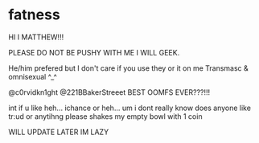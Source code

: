 # fatness
HI I MATTHEW!!!

PLEASE DO NOT BE PUSHY WITH ME I WILL GEEK.

He/him prefered but I don't care if you use they or it on me
Transmasc & omnisexual ^_^



@c0rvidkn1ght   @221BBakerStreeet BEST OOMFS EVER???!!!


int if u like heh... ichance or heh... um i dont really know does anyone like tr:ud or anytihng please shakes my empty bowl with 1 coin


WILL UPDATE LATER IM LAZY 
